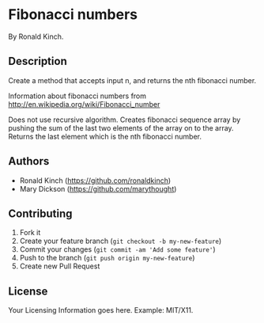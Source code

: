 # Fibonacci numbers

By Ronald Kinch.

## Description
Create a method that accepts input n, and returns the nth fibonacci number.

Information about fibonacci numbers from
http://en.wikipedia.org/wiki/Fibonacci_number

Does not use recursive algorithm.
Creates fibonacci sequence array by pushing the sum of the last
two elements of the array on to the array.
Returns the last element which is the nth fibonacci number.

## Authors

* Ronald Kinch (https://github.com/ronaldkinch)
* Mary Dickson (https://github.com/marythought)


## Contributing

1. Fork it
2. Create your feature branch (`git checkout -b my-new-feature`)
3. Commit your changes (`git commit -am 'Add some feature'`)
4. Push to the branch (`git push origin my-new-feature`)
5. Create new Pull Request


## License

Your Licensing Information goes here. Example: MIT/X11.
